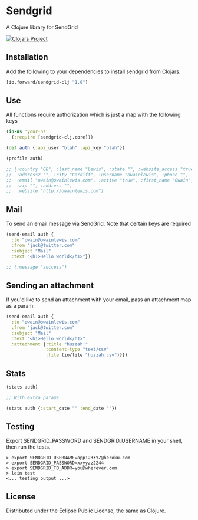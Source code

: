 # Sendgrid

A Clojure library for SendGrid

[![Clojars Project](http://clojars.org/io.forward/sendgrid-clj/latest-version.svg)](http://clojars.org/io.forward/sendgrid-clj)

## Installation

Add the following to your dependencies to install sendgrid from [Clojars](https://clojars.org/sendgrid).

```clojure
[io.forward/sendgrid-clj "1.0"]
```

## Use

All functions require authorization which is just a map with the following keys

```clojure
(in-ns 'your-ns
  (:require [sendgrid-clj.core]))

(def auth {:api_user "blah" :api_key "blah"})
```

```clojure
(profile auth)

;; {:country "GB", :last_name "Lewis", :state "", :website_access "true",
;;  :address2 "", :city "Cardiff", :username "owainlewis", :phone "",
;;  :email "owain@owainlewis.com", :active "true", :first_name "Owain",
;;  :zip "", :address "",
;;  :website "http://owainlewis.com"}
```

## Mail

To send an email message via SendGrid. Note that certain keys are required

```clojure
(send-email auth {
  :to "owain@owainlewis.com"
  :from "jack@twitter.com"
  :subject "Mail"
  :text "<h1>Hello world</h1>"})

;; {:message "success"}
```
## Sending an attachment

If you'd like to send an attachment with your email, pass an attachment map as a param:

```clojure
(send-email auth {
  :to "owain@owainlewis.com"
  :from "jack@twitter.com"
  :subject "Mail"
  :text "<h1>Hello world</h1>"
  :attachment {:title "huzzah!"
               :content-type "text/csv"
               :file (io/file "huzzah.csv")}})
```


## Stats

```clojure
(stats auth)

;; With extra params

(stats auth {:start_date "" :end_date ""})

```

## Testing

Export SENDGRID_PASSWORD and SENDGRID_USERNAME in your shell, then run the tests.
```shell
> export SENDGRID_USERNAME=app123XYZ@heroku.com
> export SENDGRID_PASSWORD=xxyyzz2244
> export SENDGRID_TO_ADDR=you@wherever.com
> lein test
<... testing output ...>

```

## License

Distributed under the Eclipse Public License, the same as Clojure.
